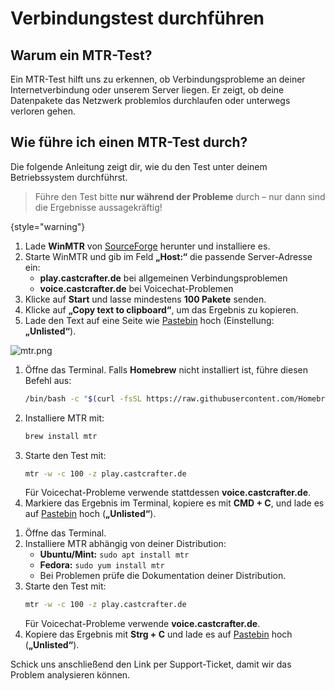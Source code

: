 # Verbindungstest durchführen

## Warum ein MTR-Test?

Ein MTR-Test hilft uns zu erkennen, ob Verbindungsprobleme an deiner Internetverbindung oder unserem Server liegen. Er zeigt, ob deine Datenpakete das Netzwerk problemlos durchlaufen oder unterwegs verloren gehen.

## Wie führe ich einen MTR-Test durch?

Die folgende Anleitung zeigt dir, wie du den Test unter deinem Betriebssystem durchführst.

> Führe den Test bitte **nur während der Probleme** durch – nur dann sind die Ergebnisse aussagekräftig!
>
{style="warning"}

<tabs>

<tab id="windows-install" title="Windows">

1. Lade **WinMTR** von [SourceForge](https://sourceforge.net/projects/winmtr/files/WinMTR-v092.zip/download) herunter und installiere es.
2. Starte WinMTR und gib im Feld **„Host:“** die passende Server-Adresse ein:
   - **play.castcrafter.de** bei allgemeinen Verbindungsproblemen
   - **voice.castcrafter.de** bei Voicechat-Problemen
3. Klicke auf **Start** und lasse mindestens **100 Pakete** senden.
4. Klicke auf **„Copy text to clipboard“**, um das Ergebnis zu kopieren.
5. Lade den Text auf eine Seite wie [Pastebin](https://pastebin.com/) hoch (Einstellung: **„Unlisted“**).

![mtr.png](mtr.png)

</tab>

<tab id="macos-install" title="macOS">

1. Öffne das Terminal. Falls **Homebrew** nicht installiert ist, führe diesen Befehl aus:
   ```sh
   /bin/bash -c "$(curl -fsSL https://raw.githubusercontent.com/Homebrew/install/master/install.sh)"
   ```
2. Installiere MTR mit:
   ```sh
   brew install mtr
   ```
3. Starte den Test mit:
   ```sh
   mtr -w -c 100 -z play.castcrafter.de
   ```
   Für Voicechat-Probleme verwende stattdessen **voice.castcrafter.de**.
4. Markiere das Ergebnis im Terminal, kopiere es mit **CMD + C**, und lade es auf [Pastebin](https://pastebin.com/) hoch (**„Unlisted“**).

</tab>

<tab id="linux-install" title="Linux">

1. Öffne das Terminal.
2. Installiere MTR abhängig von deiner Distribution:
   - **Ubuntu/Mint:** `sudo apt install mtr`
   - **Fedora:** `sudo yum install mtr`
   - Bei Problemen prüfe die Dokumentation deiner Distribution.
3. Starte den Test mit:
   ```sh
   mtr -w -c 100 -z play.castcrafter.de
   ```
   Für Voicechat-Probleme verwende **voice.castcrafter.de**.
4. Kopiere das Ergebnis mit **Strg + C** und lade es auf [Pastebin](https://pastebin.com/) hoch (**„Unlisted“**).

</tab>

</tabs>

Schick uns anschließend den Link per Support-Ticket, damit wir das Problem analysieren können.
